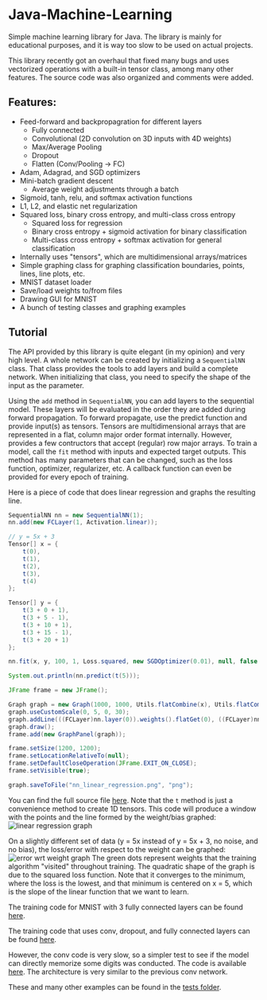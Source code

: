 # Java-Machine-Learning
Simple machine learning library for Java. The library is mainly for educational purposes, and it is way too slow to be used on actual projects.

This library recently got an overhaul that fixed many bugs and uses vectorized operations with a built-in tensor class, among many other features. The source code was also organized and comments were added.

## Features:
- Feed-forward and backpropagration for different layers
  - Fully connected
  - Convolutional (2D convolution on 3D inputs with 4D weights)
  - Max/Average Pooling
  - Dropout
  - Flatten (Conv/Pooling -> FC)
- Adam, Adagrad, and SGD optimizers
- Mini-batch gradient descent
  - Average weight adjustments through a batch
- Sigmoid, tanh, relu, and softmax activation functions
- L1, L2, and elastic net regularization
- Squared loss, binary cross entropy, and multi-class cross entropy
  - Squared loss for regression
  - Binary cross entropy + sigmoid activation for binary classification
  - Multi-class cross entropy + softmax activation for general classification
- Internally uses "tensors", which are multidimensional arrays/matrices
- Simple graphing class for graphing classification boundaries, points, lines, line plots, etc.
- MNIST dataset loader
- Save/load weights to/from files
- Drawing GUI for MNIST
- A bunch of testing classes and graphing examples

## Tutorial
The API provided by this library is quite elegant (in my opinion) and very high level. A whole network can be created by initializing a `SequentialNN` class. That class provides the tools to add layers and build a complete network. When initializing that class, you need to specify the shape of the input as the parameter.

Using the `add` method in `SequentialNN`, you can add layers to the sequential model. These layers will be evaluated in the order they are added during forward propagation. To forward propagate, use the predict function and provide input(s) as tensors. Tensors are multidimensional arrays that are represented in a flat, column major order format internally. However, provides a few contructors that accept (regular) row major arrays. To train a model, call the `fit` method with inputs and expected target outputs. This method has many parameters that can be changed, such as the loss function, optimizer, regularizer, etc. A callback function can even be provided for every epoch of training.

Here is a piece of code that does linear regression and graphs the resulting line.
```java
SequentialNN nn = new SequentialNN(1);
nn.add(new FCLayer(1, Activation.linear));

// y = 5x + 3
Tensor[] x = {
	t(0),
	t(1),
	t(2),
	t(3),
	t(4)
};

Tensor[] y = {
	t(3 + 0 + 1),
	t(3 + 5 - 1),
	t(3 + 10 + 1),
	t(3 + 15 - 1),
	t(3 + 20 + 1)
};

nn.fit(x, y, 100, 1, Loss.squared, new SGDOptimizer(0.01), null, false, true, true);

System.out.println(nn.predict(t(5)));

JFrame frame = new JFrame();

Graph graph = new Graph(1000, 1000, Utils.flatCombine(x), Utils.flatCombine(y), null, null);
graph.useCustomScale(0, 5, 0, 30);
graph.addLine(((FCLayer)nn.layer(0)).weights().flatGet(0), ((FCLayer)nn.layer(0)).bias().flatGet(0));
graph.draw();
frame.add(new GraphPanel(graph));

frame.setSize(1200, 1200);
frame.setLocationRelativeTo(null);
frame.setDefaultCloseOperation(JFrame.EXIT_ON_CLOSE);
frame.setVisible(true);

graph.saveToFile("nn_linear_regression.png", "png");
```
You can find the full source file [here](https://github.com/Daniel-Liu-c0deb0t/Java-Machine-Learning/blob/master/src/tests/LinearGraph.java). Note that the `t` method is just a convenience method to create 1D tensors. This code will produce a window with the points and the line formed by the weight/bias graphed:
![linear regression graph](https://github.com/Daniel-Liu-c0deb0t/Java-Machine-Learning/blob/master/nn_linear_regression.png)

On a slightly different set of data (y = 5x instead of y = 5x + 3, no noise, and no bias), the loss/error with respect to the weight can be graphed:
![error wrt weight graph](https://github.com/Daniel-Liu-c0deb0t/Java-Machine-Learning/blob/master/error_graph_squared.png)
The green dots represent weights that the training algorithm "visited" throughout training. The quadratic shape of the graph is due to the squared loss function. Note that it converges to the minimum, where the loss is the lowest, and that minimum is centered on x = 5, which is the slope of the linear function that we want to learn.

The training code for MNIST with 3 fully connected layers can be found [here](https://github.com/Daniel-Liu-c0deb0t/Java-Machine-Learning/blob/master/src/tests/TrainMNISTFullyConnected.java).

The training code that uses conv, dropout, and fully connected layers can be found [here](https://github.com/Daniel-Liu-c0deb0t/Java-Machine-Learning/blob/master/src/tests/TrainMNISTConv.java).

However, the conv code is very slow, so a simpler test to see if the model can directly memorize some digits was conducted. The code is available [here](https://github.com/Daniel-Liu-c0deb0t/Java-Machine-Learning/blob/master/src/tests/TrainMNISTConvMemorize.java). The architecture is very similar to the previous conv network.

These and many other examples can be found in the [tests folder](https://github.com/Daniel-Liu-c0deb0t/Java-Machine-Learning/tree/master/src/tests).
